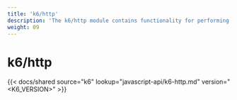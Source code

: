 ```yaml
---
title: 'k6/http'
description: 'The k6/http module contains functionality for performing HTTP transactions.'
weight: 09
---
```


# k6/http

{{< docs/shared source="k6" lookup="javascript-api/k6-http.md" version="<K6_VERSION>" >}}
